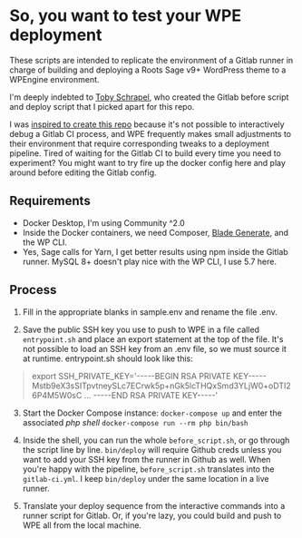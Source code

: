 # So, you want to test your WPE deployment

These scripts are intended to replicate the environment of a Gitlab runner in charge of building and deploying a Roots Sage v9+ WordPress theme to a WPEngine environment.

I'm deeply indebted to [Toby Schrapel](https://github.com/schrapel), who created the Gitlab before script and deploy script that I picked apart for this repo. 

I was [inspired to create this repo](https://stackoverflow.com/questions/46497115/is-it-possible-to-debug-a-gitlab-ci-build-interactively) because it's not possible to interactively debug a Gitlab CI process, and WPE frequently makes small adjustments to their environment that require corresponding tweaks to a deployment pipeline. Tired of waiting for the Gitlab CI to build every time you need to experiment? You might want to try fire up the docker config here and play around before editing the Gitlab config.

## Requirements
* Docker Desktop, I'm using Community ^2.0
* Inside the Docker containers, we need Composer, [Blade Generate](https://github.com/alwaysblank/blade-generate), and the WP CLI. 
* Yes, Sage calls for Yarn, I get better results using npm inside the Gitlab runner. MySQL 8+ doesn't play nice with the WP CLI, I use 5.7 here.  


## Process

1. Fill in the appropriate blanks in sample.env and rename the file .env.

2. Save the public SSH key you use to push to WPE in a file called `entrypoint.sh` and place an export statement at the top of the file. It's not possible to load an SSH key from an .env file, so we must source it at runtime. entrypoint.sh should look like this:

>export SSH_PRIVATE_KEY='-----BEGIN RSA PRIVATE KEY-----
>Mstb9eX3sSITpvtneySLc7ECrwk5p+nGk5lcTHQxSmd3YLjW0+oDTI26P4M5W0sC
>...
>-----END RSA PRIVATE KEY-----'

3. Start the Docker Compose instance: `docker-compose up` and enter the associated _php shell_ `docker-compose run --rm php bin/bash`

4. Inside the shell, you can run the whole `before_script.sh`, or go through the script line by line. `bin/deploy` will require Github creds unless you want to add your SSH key from the runner in Github as well. When you're happy with the pipeline, `before_script.sh` translates into the `gitlab-ci.yml`. I keep `bin/deploy` under the same location in a live runner. 

5. Translate your deploy sequence from the interactive commands into a runner script for Gitlab. Or, if you're lazy, you could build and push to WPE all from the local machine.
